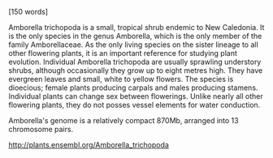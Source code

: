 
[150 words]

Amborella trichopoda is a small, tropical shrub endemic to New Caledonia. It is the only species in the genus Amborella, which is the only member of the family Amborellaceae. As the only living species on the sister lineage to all other flowering plants, it is an important reference for studying plant evolution. Individual Amborella trichopoda are usually sprawling understory shrubs, although occasionally they grow up to eight metres high. They have evergreen leaves and small, white to yellow flowers. The species is dioecious; female plants producing carpals and males producing stamens. Individual plants can change sex between flowerings. Unlike nearly all other flowering plants, they do not posses vessel elements for water conduction.

Amborella's genome is a relatively compact 870Mb, arranged into 13 chromosome pairs.

http://plants.ensembl.org/Amborella_trichopoda
